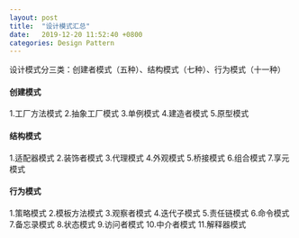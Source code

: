 ```yaml
---
layout: post
title:  "设计模式汇总"
date:   2019-12-20 11:52:40 +0800
categories: Design Pattern
---
```


设计模式分三类：创建者模式（五种）、结构模式（七种）、行为模式（十一种）

#### 创建模式
1.工厂方法模式
2.抽象工厂模式
3.单例模式
4.建造者模式
5.原型模式

#### 结构模式
1.适配器模式
2.装饰者模式
3.代理模式
4.外观模式
5.桥接模式
6.组合模式
7.享元模式

#### 行为模式
1.策略模式
2.模板方法模式
3.观察者模式
4.迭代子模式
5.责任链模式
6.命令模式
7.备忘录模式
8.状态模式
9.访问者模式
10.中介者模式
11.解释器模式


